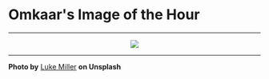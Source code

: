 # Omkaar's Image of the Hour

---

<div align="center">

<a href="https://unsplash.com/photos/a-black-car-is-silhouetted-by-the-setting-sun-DtheJUUWNbo">
  <img src="https://images.unsplash.com/photo-1752774713655-10e8fd7c50df?crop=entropy&cs=tinysrgb&fit=max&fm=jpg&ixid=M3w3NjA2Nzh8MHwxfHJhbmRvbXx8fHx8fHx8fDE3NTM0ODQ0MDB8&ixlib=rb-4.1.0&q=80&w=1080" style="max-width:100%; height:auto;">
</a>



</div>

---

**Photo by** [Luke Miller](https://unsplash.com/@bylukemiller) **on Unsplash**
